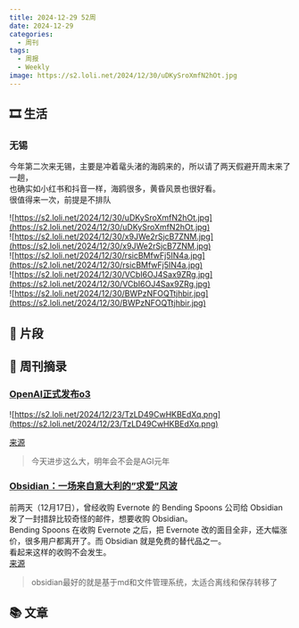 ```yaml
---
title: 2024-12-29 52周
date: 2024-12-29
categories:
  - 周刊
tags:
  - 周报
  - Weekly
image: https://s2.loli.net/2024/12/30/uDKySroXmfN2hOt.jpg
---
```

## 🎞️ 生活
### 无锡
今年第二次来无锡，主要是冲着鼋头渚的海鸥来的，所以请了两天假避开周末来了一趟，  
也确实如小红书和抖音一样，海鸥很多，黄昏风景也很好看。  
很值得来一次，前提是不排队

![https://s2.loli.net/2024/12/30/uDKySroXmfN2hOt.jpg](https://s2.loli.net/2024/12/30/uDKySroXmfN2hOt.jpg)  
![https://s2.loli.net/2024/12/30/x9JWe2rSjcB7ZNM.jpg](https://s2.loli.net/2024/12/30/x9JWe2rSjcB7ZNM.jpg)  
![https://s2.loli.net/2024/12/30/rsicBMfwFj5IN4a.jpg](https://s2.loli.net/2024/12/30/rsicBMfwFj5IN4a.jpg)  
![https://s2.loli.net/2024/12/30/VCbI6OJ4Sax9ZRg.jpg](https://s2.loli.net/2024/12/30/VCbI6OJ4Sax9ZRg.jpg)  
![https://s2.loli.net/2024/12/30/BWPzNFOQTtjhbir.jpg](https://s2.loli.net/2024/12/30/BWPzNFOQTtjhbir.jpg)

## 💭 片段


## 📰 周刊摘录
### [OpenAI正式发布o3](https://mp.weixin.qq.com/s/fzUXLrWY7pLU5uEtrtOouQ)

![https://s2.loli.net/2024/12/23/TzLD49CwHKBEdXq.png](https://s2.loli.net/2024/12/23/TzLD49CwHKBEdXq.png)

[来源](https://mp.weixin.qq.com/s/fzUXLrWY7pLU5uEtrtOouQ)
> 今天进步这么大，明年会不会是AGI元年

### [Obsidian：一场来自意大利的”求爱”风波](https://mp.weixin.qq.com/s?__biz=MjM5NDMwMTI2MA==&mid=2651683137&idx=1&sn=ad6830632f75e507f8f3d28f57d79603&chksm=bcc7df93f95fd637057e303c0190013a4f7f002f3f13ddabcb84d08f1cc4c2a6308a463bca4b&mpshare=1&scene=1&srcid=122330s9kqti0PHQgglNkBGC&sharer_shareinfo=728fd7cfa3d8f9eb487dbb1e9e53ec76&sharer_shareinfo_first=728fd7cfa3d8f9eb487dbb1e9e53ec76#rd)
前两天（12月17日），曾经收购 Evernote 的 Bending Spoons 公司给 Obsidian 发了一封措辞比较奇怪的邮件，想要收购 Obsidian。  
Bending Spoons 在收购 Evernote 之后，把 Evernote 改的面目全非，还大幅涨价，很多用户都离开了。而 Obsidian 就是免费的替代品之一。  
看起来这样的收购不会发生。  
[来源](https://mp.weixin.qq.com/s?__biz=MjM5NDMwMTI2MA==&mid=2651683137&idx=1&sn=ad6830632f75e507f8f3d28f57d79603&chksm=bcc7df93f95fd637057e303c0190013a4f7f002f3f13ddabcb84d08f1cc4c2a6308a463bca4b&mpshare=1&scene=1&srcid=122330s9kqti0PHQgglNkBGC&sharer_shareinfo=728fd7cfa3d8f9eb487dbb1e9e53ec76&sharer_shareinfo_first=728fd7cfa3d8f9eb487dbb1e9e53ec76#rd)
> obsidian最好的就是基于md和文件管理系统，太适合离线和保存转移了

## 📚 文章


